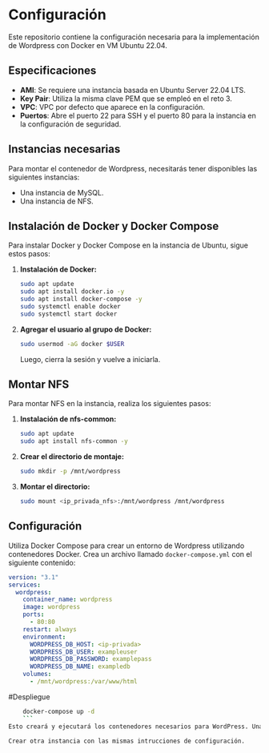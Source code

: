 # Configuración

Este repositorio contiene la configuración necesaria para la implementación de Wordpress con Docker en VM Ubuntu 22.04.

## Especificaciones

- **AMI**: Se requiere una instancia basada en Ubuntu Server 22.04 LTS.
- **Key Pair**: Utiliza la misma clave PEM que se empleó en el reto 3.
- **VPC**: VPC por defecto que aparece en la configuración.
- **Puertos**: Abre el puerto 22 para SSH y el puerto 80 para la instancia en la configuración de seguridad.


## Instancias necesarias

Para montar el contenedor de Wordpress, necesitarás tener disponibles las siguientes instancias:

- Una instancia de MySQL.
- Una instancia de NFS.

## Instalación de Docker y Docker Compose

Para instalar Docker y Docker Compose en la instancia de Ubuntu, sigue estos pasos:

1. **Instalación de Docker:**

    ```bash
    sudo apt update
    sudo apt install docker.io -y
    sudo apt install docker-compose -y
    sudo systemctl enable docker
    sudo systemctl start docker
    ```

2. **Agregar el usuario al grupo de Docker:**

    ```bash
    sudo usermod -aG docker $USER
    ```

    Luego, cierra la sesión y vuelve a iniciarla.

## Montar NFS

Para montar NFS en la instancia, realiza los siguientes pasos:

1. **Instalación de nfs-common:**

    ```bash
    sudo apt update
    sudo apt install nfs-common -y
    ```

2. **Crear el directorio de montaje:**

    ```bash
    sudo mkdir -p /mnt/wordpress
    ```

3. **Montar el directorio:**

    ```bash
    sudo mount <ip_privada_nfs>:/mnt/wordpress /mnt/wordpress
    ```

## Configuración

Utiliza Docker Compose para crear un entorno de Wordpress utilizando contenedores Docker. Crea un archivo llamado `docker-compose.yml` con el siguiente contenido:

```yaml
version: "3.1"
services:
  wordpress:
    container_name: wordpress
    image: wordpress
    ports:
      - 80:80
    restart: always
    environment:
      WORDPRESS_DB_HOST: <ip-privada>
      WORDPRESS_DB_USER: exampleuser
      WORDPRESS_DB_PASSWORD: examplepass
      WORDPRESS_DB_NAME: exampledb
    volumes:
      - /mnt/wordpress:/var/www/html
```

#Despliegue
```bash
    docker-compose up -d
    ```
Esto creará y ejecutará los contenedores necesarios para WordPress. Una vez que el contenedor esté en funcionamiento, podrás acceder a WordPress a través del navegador web utilizando la dirección IP del host y el puerto 80.

Crear otra instancia con las mismas intrucciones de configuración.

